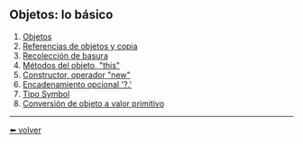 ## Objetos: lo básico

1. [Objetos](https://github.com/VictorHugoAguilar/javascript-interview-questions-explained/blob/main/theory/object-basics/object/readme.md)
2. [Referencias de objetos y copia](https://github.com/VictorHugoAguilar/javascript-interview-questions-explained/blob/main/theory/object-basics/object-copy/readme.md)
3. [Recolección de basura](https://github.com/VictorHugoAguilar/javascript-interview-questions-explained/blob/main/theory/object-basics/garbage-collection/readme.md)
4. [Métodos del objeto, "this"]()
5. [Constructor, operador "new"]()
6. [Encadenamiento opcional '?.']()
7. [Tipo Symbol]()
8. [Conversión de objeto a valor primitivo]()

---
[⬅️ volver](https://github.com/VictorHugoAguilar/javascript-interview-questions-explained/blob/main/theory/readme.md)
